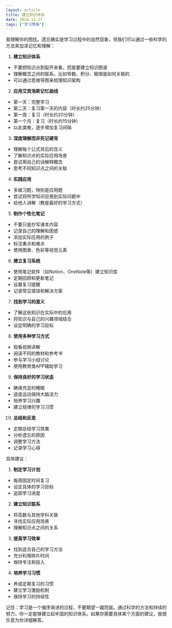 ```yaml
---
layout: article
title: 建立知识体系
date: 2024-11-27
tags: ["学习策略"]
---
```


 
我理解你的困扰。遗忘确实是学习过程中的自然现象，但我们可以通过一些科学的方法来加深记忆和理解：

1. **建立知识体系**
- 不要把知识点割裂开来看，而是要建立知识图谱
- 理解概念之间的联系，比如导数、积分、极限是如何关联的
- 可以通过思维导图来梳理知识架构

2. **应用艾宾浩斯记忆曲线**
- 第一天：完整学习
- 第二天：复习第一天的内容（时长约25分钟）
- 第一周：复习（时长约20分钟）
- 第一个月：复习（时长约15分钟）
- 以此类推，逐步增加复习间隔

3. **深度理解而非死记硬背**
- 理解每个公式背后的含义
- 了解知识点的实际应用场景
- 尝试用自己的话解释概念
- 思考不同知识点之间的关联

4. **实践应用**
- 多做习题，特别是应用题
- 尝试将所学知识应用到实际问题中
- 给他人讲解（教是最好的学习方式）

5. **制作个性化笔记**
- 不要只是抄写课本内容
- 记录自己的理解和困惑
- 添加实际应用的例子
- 标注重点和难点
- 使用图表、色彩等视觉元素

6. **建立复习系统**
- 使用笔记软件（如Notion、OneNote等）建立知识库
- 定期回顾和更新笔记
- 设置复习提醒
- 记录常见错误和解决方案

7. **找到学习的意义**
- 了解这些知识在实际中的应用
- 将知识与自己的兴趣领域结合
- 设定明确的学习目标

8. **使用多种学习方式**
- 观看视频讲解
- 阅读不同的教材和参考书
- 参与学习小组讨论
- 使用教育类APP辅助学习

9. **保持良好的学习状态**
- 确保充足的睡眠
- 适度运动保持大脑活力
- 培养学习兴趣
- 建立规律的学习习惯

10. **总结和反思**
- 定期总结学习效果
- 分析遗忘的原因
- 调整学习方法
- 记录学习心得

具体建议：

1. **制定学习计划**
- 每周固定时间复习
- 设定具体的学习目标
- 追踪学习进度

2. **建立知识联系**
- 将高数与其他学科关联
- 寻找实际应用场景
- 理解知识点之间的关系

3. **提高学习效率**
- 找到适合自己的学习方法
- 充分利用碎片时间
- 保持专注和投入

4. **培养学习习惯**
- 养成定期复习的习惯
- 建立学习激励机制
- 保持学习的持续性

记住：学习是一个循序渐进的过程，不要期望一蹴而就。通过科学的方法和持续的努力，你一定能够建立起牢固的知识体系。如果你需要具体某个方面的建议，我很乐意为你详细解答。